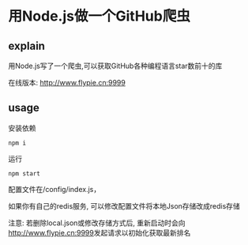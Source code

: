# 用Node.js做一个GitHub爬虫

## explain

用Node.js写了一个爬虫,可以获取GitHub各种编程语言star数前十的库

在线版本: <http://www.flypie.cn:9999>

## usage

安装依赖

```shell
npm i
```

运行

```shell
npm start
```

配置文件在/config/index.js，

如果你有自己的redis服务,
可以修改配置文件将本地Json存储改成redis存储

注意:
若删除local.json或修改存储方式后,
重新启动时会向<http://www.flypie.cn:9999>发起请求以初始化获取最新排名